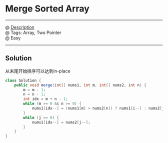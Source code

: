 #  Merge Sorted Array
------------------
@ [Description](https://leetcode.com/problems/merge-sorted-array/)  
@ Tags: Array, Two Pointer    
@ Easy

------------------
## Solution
从末尾开始排序可以达到in-place
```java
class Solution {
    public void merge(int[] nums1, int m, int[] nums2, int n) {
        m = m - 1;
        n = n - 1;
        int idx = m + n - 1;
        while (m >= 0 && n >= 0) {
            nums1[idx--] = (nums1[m] > nums2[n]) ? nums1[i--] : nums2[j--];
        }
        while (j >= 0) {
            nums1[idx--] = nums2[j--];
        }
    }
}
```
